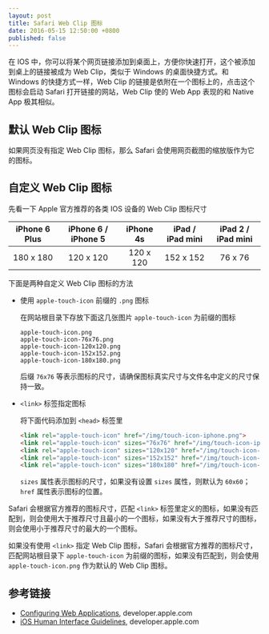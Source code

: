 ```yaml
---
layout: post
title: Safari Web Clip 图标
date: 2016-05-15 12:50:00 +0800
published: false
---
```


在 IOS 中，你可以将某个网页链接添加到桌面上，方便你快速打开，这个被添加到桌上的链接被成为 Web Clip，类似于 Windows 的桌面快捷方式。和 Windows 的快捷方式一样，Web Clip 的链接是依附在一个图标上的，点击这个图标会启动 Safari 打开链接的网站，Web Clip 使的 Web App 表现的和 Native App 极其相似。

<!--excerpt-->

## 默认 Web Clip 图标

如果网页没有指定 Web Clip 图标，那么 Safari 会使用网页截图的缩放版作为它的图标。

## 自定义 Web Clip 图标

先看一下 Apple 官方推荐的各类 IOS 设备的 Web Clip 图标尺寸

| iPhone 6 Plus | iPhone 6 / iPhone 5 | iPhone 4s | iPad / iPad mini | iPad 2 / iPad mini |
| :-----------: | :-----------------: | :-------: | :--------------: | :----------------: |
| 180 x 180     | 120 x 120           | 120 x 120 | 152 x 152        | 76 x 76            |

下面是两种自定义 Web Clip 图标的方法

* 使用 `apple-touch-icon` 前缀的 `.png` 图标

  在网站根目录下存放下面这几张图片 `apple-touch-icon` 为前缀的图标

  ```shell
  apple-touch-icon.png
  apple-touch-icon-76x76.png
  apple-touch-icon-120x120.png
  apple-touch-icon-152x152.png
  apple-touch-icon-180x180.png
  ```

  后缀 `76x76` 等表示图标的尺寸，请确保图标真实尺寸与文件名中定义的尺寸保持一致。

* `<link>` 标签指定图标

  将下面代码添加到 `<head>` 标签里

  ```html
  <link rel="apple-touch-icon" href="/img/touch-icon-iphone.png">
  <link rel="apple-touch-icon" sizes="76x76" href="/img/touch-icon-ipad.png">
  <link rel="apple-touch-icon" sizes="120x120" href="/img/touch-icon-iphone-retina.png">
  <link rel="apple-touch-icon" sizes="152x152" href="/img/touch-icon-ipad-retina.png">
  <link rel="apple-touch-icon" sizes="180x180" href="/img/touch-icon-iphone-plus-retina.png">
  ```

  `sizes` 属性表示图标的尺寸，如果没有设置 `sizes` 属性，则默认为 `60x60`；`href` 属性表示图标的位置。

Safari 会根据官方推荐的图标尺寸，匹配 `<link>` 标签里定义的图标，如果没有匹配到，则会使用大于推荐尺寸且最小的一个图标，如果没有大于推荐尺寸的图标，则会使用小于推荐尺寸的最大的一个图标。

如果没有使用 `<link>` 指定 Web Clip 图标，Safari 会根据官方推荐的图标尺寸，匹配网站根目录下 `apple-touch-icon` 为前缀的图标，如果没有匹配到，则会使用 `apple-touch-icon.png` 作为默认的 Web Clip 图标。

## 参考链接

* [Configuring Web Applications](https://developer.apple.com/library/iad/documentation/AppleApplications/Reference/SafariWebContent/ConfiguringWebApplications/ConfiguringWebApplications.html#//apple_ref/doc/uid/TP40002051-CH3-SW4), developer.apple.com
* [iOS Human Interface Guidelines](https://developer.apple.com/library/iad/documentation/UserExperience/Conceptual/MobileHIG/IconMatrix.html#//apple_ref/doc/uid/TP40006556-CH27), developer.apple.com
